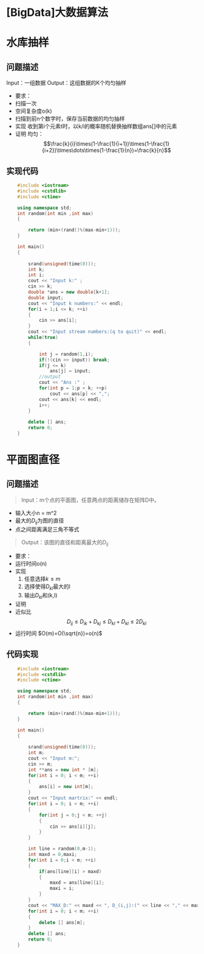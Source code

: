 # [BigData]大数据算法



# 水库抽样
## 问题描述
Input：一组数据
Output：这组数据的K个均匀抽样
* 要求：
 * 扫描一次
 * 空间复杂度o(k)
 * 扫描到前n个数字时，保存当前数据的均匀抽样
* 实现
    收到第i个元素t时，以k/i的概率随机替换抽样数组ans[]中的元素
* 证明
    均匀：
    $$\frac{k}{i}\times(1-\frac{1}{i+1})\times(1-\frac{1}{i+2})\times\dots\times(1-\frac{1}{n})=\frac{k}{n}$$
    
## 实现代码

```c++
	#include <iostream>
	#include <cstdlib>
	#include <ctime>

	using namespace std;
	int random(int min ,int max)
	{

		return (min+(rand()%(max-min+1)));
	}

	int main()
	{
	
		srand(unsigned(time(0)));
		int k;
		int i;
		cout << "Input k:" ;
		cin >> k;
		double *ans = new double[k+1];
		double input;
		cout << "Input k numbers:" << endl;
		for(i = 1;i <= k; ++i)
		{
			cin >> ans[i];
		}
		cout << "Input stream numbers:(q to quit)" << endl;
		while(true)
		{

			int j = random(1,i);
			if(!(cin >> input)) break;
			if(j <= k)
				ans[j] = input;
			//output
			cout << "Ans :" ;
			for(int p = 1;p < k; ++p)
				cout << ans[p] << ",";
			cout << ans[k] << endl;
			i++;
		}
	
		delete [] ans;
		return 0;
	}
```
# 平面图直径
## 问题描述

> Input：m个点的平面图，任意两点的距离储存在矩阵D中。
 * 输入大小n = m^2
 * 最大的$D_{ij}$为图的直径
 * 点之间距离满足三角不等式
> Output：该图的直径和距离最大的$D_{ij}$

* 要求：
 * 运行时间o(n)
* 实现
    1. 任意选择$k\leq m$
    2. 选择使得$D_{kl}$最大的l
    3. 输出$D_{kl}$和(k,l)
* 证明
 * 近似比
   $$D_{ij}\leq D_{ik} + D_{kj}\leq D_{kl} + D_{kl}\leq 2D_{kl}$$
 * 运行时间 $O(m)=O(\sqrt{n})=o(n)$

## 代码实现

```c++
	#include <iostream>
	#include <cstdlib>
	#include <ctime>

	using namespace std;
	int random(int min ,int max)
	{

		return (min+(rand()%(max-min+1)));
	}

	int main()
	{
	
		srand(unsigned(time(0)));
		int m;
		cout << "Input m:";
		cin >> m;
		int **ans = new int * [m];
		for(int i = 0; i < m; ++i)
		{
			ans[i] = new int[m];
		}
		cout << "Input martrix:" << endl;
		for(int i = 0; i < m; ++i)
		{
			for(int j = 0;j < m; ++j)
			{
				cin >> ans[i][j];
			}
		}

		int line = random(0,m-1);
		int maxd = 0,maxi;
		for(int i = 0;i < m; ++i)
		{
			if(ans[line][i] > maxd)
			{
				maxd = ans[line][i];
				maxi = i;
			}
		}
		cout << "MAX_D:" << maxd << ", D_(i,j):(" << line << "," << maxi+1 <<")" <<endl;
		for(int i = 0; i < m; ++i)
		{
			delete [] ans[m];
		}
		delete [] ans;
		return 0;
	}
```


